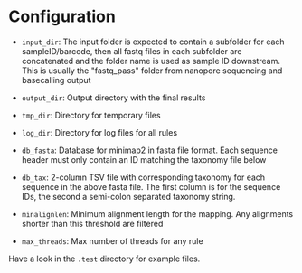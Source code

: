 # Configuration

 - `input_dir`: The input folder is expected to contain a subfolder for each sampleID/barcode, then all fastq files in each subfolder are concatenated and the folder name is used as sample ID downstream. This is usually the "fastq_pass" folder from nanopore sequencing and basecalling output 

 - `output_dir`: Output directory with the final results

 - `tmp_dir`: Directory for temporary files

 - `log_dir`: Directory for log files for all rules

 - `db_fasta`: Database for minimap2 in fasta file format. Each sequence header must only contain an ID matching the taxonomy file below

 - `db_tax`: 2-column TSV file with corresponding taxonomy for each sequence in the above fasta file. The first column is for the sequence IDs, the second a semi-colon separated taxonomy string.

 - `minalignlen`: Minimum alignment length for the mapping. Any alignments shorter than this threshold are filtered
 
 - `max_threads`: Max number of threads for any rule

Have a look in the `.test` directory for example files.